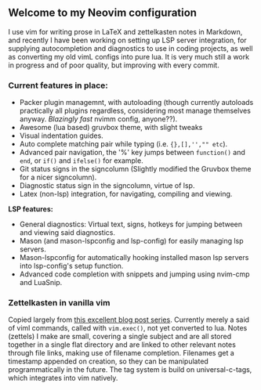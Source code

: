 ## Welcome to my Neovim configuration 

I use vim for writing prose in LaTeX and zettelkasten notes in Markdown, and recently
I have been working on setting up LSP server integration, for supplying autocompletion and
diagnostics to use in coding projects, as well as converting my old vimL configs into pure
lua. It is very much still a work in progress and of poor quality, but improving with
every commit. 

### Current features in place: 

- Packer plugin managemnt, with autoloading (though currently autoloads
  practically all plugins regardless, considering most manage themselves anyway.
  _Blazingly fast_ nvimm config, anyone??).
- Awesome (lua based) gruvbox theme, with slight tweaks
- Visual indentation guides.
- Auto complete matching pair while typing (i.e. `{},[],'',"" etc`).
- Advanced pair navigation, the '%' key jumps between `function()` and `end`,
  or `if()` and `ifelse()` for example. 
- Git status signs in the signcolumn (Slightly modified the Gruvbox theme for
  a nicer signcolumn).
- Diagnostic status sign in the signcolumn, virtue of lsp.
- Latex (non-lsp) integration, for navigating, compiling and viewing.

**LSP features:**
- General diagnostics: Virtual text, signs, hotkeys for jumping between and
  viewing said diagnostics.   
- Mason (and mason-lspconfig and lsp-config) for easily managing lsp servers. 
- Mason-lspconfig for automatically hooking installed mason lsp servers into
  lsp-config's setup function. 
- Advanced code completion with snippets and jumping using nvim-cmp and LuaSnip.

### Zettelkasten in vanilla vim

Copied largely from [this excellent blog post
series](https://www.edwinwenink.xyz/posts/42-vim_notetaking/). Currently merely
a said of viml commands, called with `vim.exec()`, not yet converted to lua.
Notes (zettels) I make are small, covering a single subject and are all stored
together in a single flat directory and are linked to other relevant notes
through file links, making use of filename completion. Filenames get
a timestamp appended on creation, so they can be manipulated programmatically
in the future. The tag system is build on universal-c-tags, which integrates
into vim natively. 

